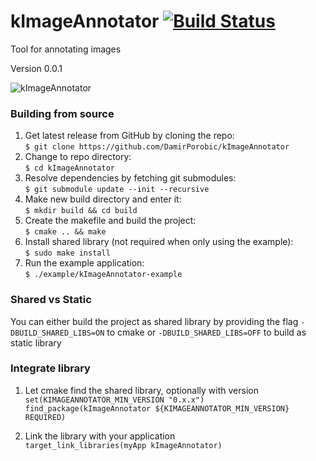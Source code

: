 # kImageAnnotator [![Build Status](https://travis-ci.org/DamirPorobic/kImageAnnotator.svg?branch=master)](https://travis-ci.org/DamirPorobic/kImageAnnotator)
Tool for annotating images

Version 0.0.1


![kImageAnnotator](https://imgur.com/y9CT0Ia.png "kImageAnnotator")


### Building from source

1. Get latest release from GitHub by cloning the repo:  
    `$ git clone https://github.com/DamirPorobic/kImageAnnotator`
2. Change to repo directory:  
    `$ cd kImageAnnotator`  
3. Resolve dependencies by fetching git submodules:  
    `$ git submodule update --init --recursive`  
4. Make new build directory and enter it:  
    `$ mkdir build && cd build`  
5. Create the makefile and build the project:  
    `$ cmake .. && make`  
6. Install shared library (not required when only using the example):  
    `$ sudo make install`
7. Run the example application:  
    `$ ./example/kImageAnnotator-example`

### Shared vs Static

You can either build the project as shared library by providing the flag `-DBUILD_SHARED_LIBS=ON`
to cmake or `-DBUILD_SHARED_LIBS=OFF` to build as static library

### Integrate library

1. Let cmake find the shared library, optionally with version  
    `set(KIMAGEANNOTATOR_MIN_VERSION "0.x.x")`  
    `find_package(kImageAnnotator ${KIMAGEANNOTATOR_MIN_VERSION} REQUIRED)`  

2. Link the library with your application  
    `target_link_libraries(myApp kImageAnnotator)`  